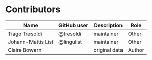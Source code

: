 # Contributors

Name | GitHub user | Description | Role
--- | --- | --- | ---
Tiago Tresoldi | @tresoldi| maintainer| Other
Johann-Mattis List | @lingulist | maintainer | Other
Claire Bowern | | original data | Author
